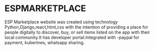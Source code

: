 # ESPMARKETPLACE
 ESP Marketplace website was created using technology Python,Django,react,html,css with the intention of providing a place for people digitally to discover, buy, or sell items listed on the app with their local community.It has developer portal.Integrated with -paypal for payment, kubertnes, whatsapp sharing.
